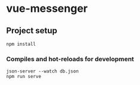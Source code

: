 # vue-messenger

## Project setup

```
npm install
```

### Compiles and hot-reloads for development

```
json-server --watch db.json
npm run serve
```
